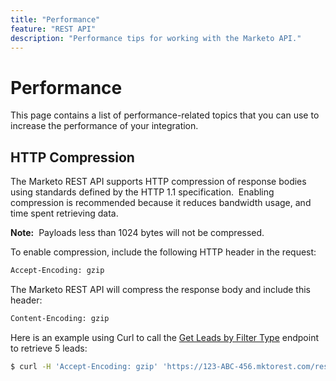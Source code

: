 ```yaml
---
title: "Performance"
feature: "REST API"
description: "Performance tips for working with the Marketo API."
---
```


# Performance

This page contains a list of performance-related topics that you can use to increase the performance of your integration.

## HTTP Compression

The Marketo REST API supports HTTP compression of response bodies using standards defined by the HTTP 1.1 specification.  Enabling compression is recommended because it reduces bandwidth usage, and time spent retrieving data.

**Note:**  Payloads less than 1024 bytes will not be compressed.

To enable compression, include the following HTTP header in the request:

```html
Accept-Encoding: gzip
```

The Marketo REST API will compress the response body and include this header:

```html
Content-Encoding: gzip
```

Here is an example using Curl to call the [Get Leads by Filter Type](https://developer.adobe.com/marketo-apis/api/mapi/#tag/Leads/operation/getLeadsByFilterUsingGET) endpoint to retrieve 5 leads:

```bash
$ curl -H 'Accept-Encoding: gzip' 'https://123-ABC-456.mktorest.com/rest/v1/leads.json?filterType=id&filterValues=4,5,7,12,13'
```
